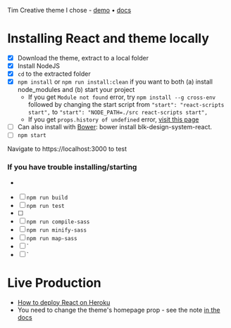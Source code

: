 Tim Creative theme I chose - [demo](https://demos.creative-tim.com/blk-design-system-react/?_ga=2.19067643.291739317.1589642456-1516852971.1589642456#/components) &bull; [docs](https://demos.creative-tim.com/blk-design-system-react/?_ga=2.19067643.291739317.1589642456-1516852971.1589642456#/documentation/build-tools)

# Installing React and theme locally
- [x] Download the theme, extract to a local folder
- [x] Install NodeJS
- [x] `cd` to the extracted folder
- [x] `npm install` or `npm run install:clean` if you want to both (a) install node_modules and (b) start your project
    * If you get `Module not found` error, try `npm install --g cross-env` followed by changing the start script from `"start": "react-scripts start",` to `"start": "NODE_PATH=./src react-scripts start",`
    * If you get `props.history of undefined` error, [visit this page](https://demos.creative-tim.com/blk-design-system-react/?_ga=2.19067643.291739317.1589642456-1516852971.1589642456#/documentation/tutorial)
- [ ] Can also install with [Bower](https://bower.io/): bower install blk-design-system-react.
- [ ] `npm start`

Navigate to https://localhost:3000 to test

### If you have trouble installing/starting
* 

- [ ] `npm run build`
- [ ] `npm run test`
- [ ] 
- [ ] `npm run compile-sass`
- [ ] `npm run minify-sass`
- [ ] `npm run map-sass`
- [ ] `
- [ ] `

# Live Production
* [How to deploy React on Heroku](https://blog.heroku.com/deploying-react-with-zero-configuration)
* You need to change the theme's homepage prop - see the note [in the docs](https://demos.creative-tim.com/blk-design-system-react/?_ga=2.19067643.291739317.1589642456-1516852971.1589642456#/documentation/tutorial)
